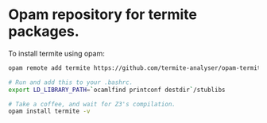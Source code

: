 Opam repository for termite packages.
========

To install termite using opam:

```sh
opam remote add termite https://github.com/termite-analyser/opam-termite.git

# Run and add this to your .bashrc.
export LD_LIBRARY_PATH=`ocamlfind printconf destdir`/stublibs

# Take a coffee, and wait for Z3's compilation.
opam install termite -v

```
